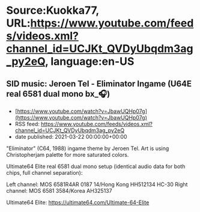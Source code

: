 # Source:Kuokka77, URL:https://www.youtube.com/feeds/videos.xml?channel_id=UCJKt_QVDyUbqdm3ag_py2eQ, language:en-US

## SID music: Jeroen Tel - Eliminator Ingame (U64E real 6581 dual mono bx_🎧)
 - [https://www.youtube.com/watch?v=JbawUQHp07g](https://www.youtube.com/watch?v=JbawUQHp07g)
 - RSS feed: https://www.youtube.com/feeds/videos.xml?channel_id=UCJKt_QVDyUbqdm3ag_py2eQ
 - date published: 2021-03-22 00:00:00+00:00

"Eliminator" (C64, 1988) ingame theme by Jeroen Tel. Art is using Christopherjam palette for more saturated colors.

Ultimate64 Elite real 6581 dual mono setup (identical audio data for both chips, full channel separation):

Left channel: MOS 6581R4AR 0187 14/Hong Kong HH512134 HC-30
Right channel: MOS 6581 3584/Korea AH325137

Ultimate64 Elite:
https://ultimate64.com/Ultimate-64-Elite

